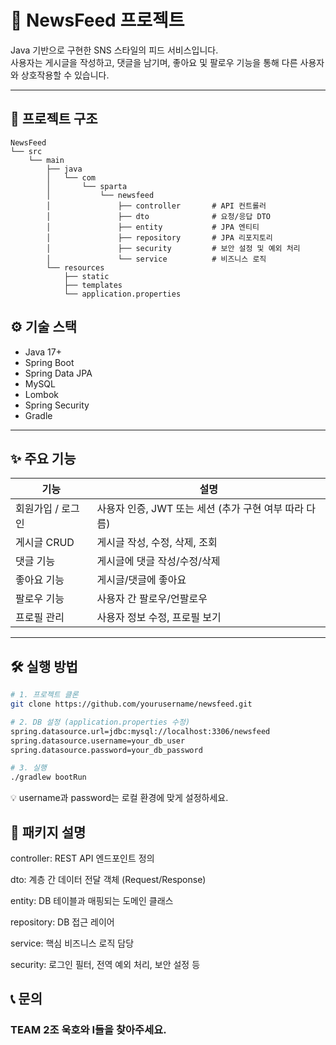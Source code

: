 # 📰 NewsFeed 프로젝트

Java 기반으로 구현한 SNS 스타일의 피드 서비스입니다.  
사용자는 게시글을 작성하고, 댓글을 남기며, 좋아요 및 팔로우 기능을 통해 다른 사용자와 상호작용할 수 있습니다.

---

## 📁 프로젝트 구조

```
NewsFeed
└── src
    └── main
        ├── java
        │   └── com
        │       └── sparta
        │           └── newsfeed
        │               ├── controller       # API 컨트롤러
        │               ├── dto              # 요청/응답 DTO
        │               ├── entity           # JPA 엔티티
        │               ├── repository       # JPA 리포지토리
        │               ├── security         # 보안 설정 및 예외 처리
        │               └── service          # 비즈니스 로직
        └── resources
            ├── static
            ├── templates
            └── application.properties
```


## ⚙️ 기술 스택

- Java 17+
- Spring Boot
- Spring Data JPA
- MySQL
- Lombok
- Spring Security
- Gradle

---

## ✨ 주요 기능

| 기능 | 설명 |
|------|------|
| 회원가입 / 로그인 | 사용자 인증, JWT 또는 세션 (추가 구현 여부 따라 다름) |
| 게시글 CRUD | 게시글 작성, 수정, 삭제, 조회 |
| 댓글 기능 | 게시글에 댓글 작성/수정/삭제 |
| 좋아요 기능 | 게시글/댓글에 좋아요 |
| 팔로우 기능 | 사용자 간 팔로우/언팔로우 |
| 프로필 관리 | 사용자 정보 수정, 프로필 보기 |

---

## 🛠️ 실행 방법

```bash
# 1. 프로젝트 클론
git clone https://github.com/yourusername/newsfeed.git

# 2. DB 설정 (application.properties 수정)
spring.datasource.url=jdbc:mysql://localhost:3306/newsfeed
spring.datasource.username=your_db_user
spring.datasource.password=your_db_password

# 3. 실행
./gradlew bootRun
```
💡 username과 password는 로컬 환경에 맞게 설정하세요.
## 📌 패키지 설명
controller: REST API 엔드포인트 정의

dto: 계층 간 데이터 전달 객체 (Request/Response)

entity: DB 테이블과 매핑되는 도메인 클래스

repository: DB 접근 레이어

service: 핵심 비즈니스 로직 담당

security: 로그인 필터, 전역 예외 처리, 보안 설정 등

## 📞 문의
### TEAM 2조 욱호와 I들을 찾아주세요.